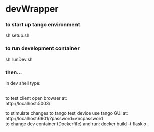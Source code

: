 # devWrapper
<h3> to start up tango environment </h3>
<p> sh setup.sh </p>
<h3> to run development container </h3>
<p> sh runDev.sh </p>
<h3> then... </h3>
<p></p><p> in dev shell type:<br>
 <br>

to test client open browser at: <br>
http://localhost:5003/ <br>

to stimulate changes to tango test device use tango GUI at: <br>
http://localhost:6901/?password=vncpassword <br>
to change dev container (Dockerfile) and run: docker build -t flaskio .

